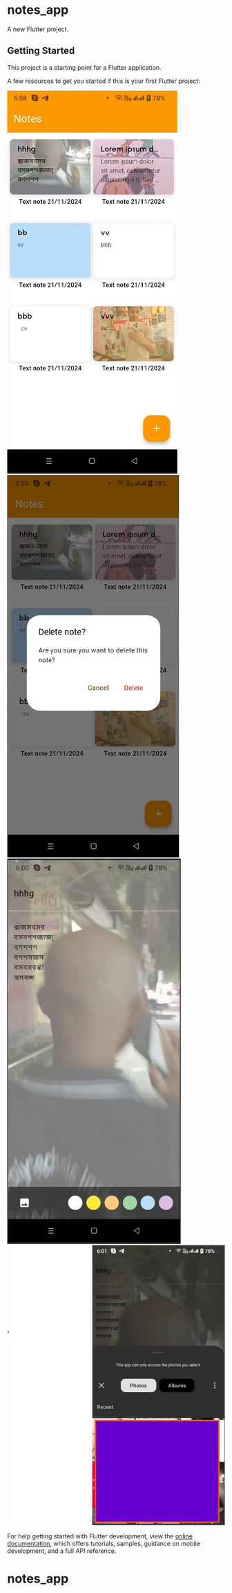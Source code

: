 # notes_app

A new Flutter project.

## Getting Started

This project is a starting point for a Flutter application.

A few resources to get you started if this is your first Flutter project:

![Preview of the Project](assets/preview-1.jpg)
![Preview of the Project](assets/preview-2.jpg)
![Preview of the Project](assets/preview-3.jpg)
![Preview of the Project](assets/preview-4.jpg)

For help getting started with Flutter development, view the
[online documentation](https://docs.flutter.dev/), which offers tutorials,
samples, guidance on mobile development, and a full API reference.
# notes_app
